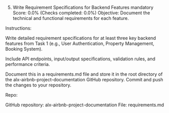 5. Write Requirement Specifications for Backend Features
mandatory
Score: 0.0% (Checks completed: 0.0%)
Objective: Document the technical and functional requirements for each feature.

Instructions:

Write detailed requirement specifications for at least three key backend features from Task 1 (e.g., User Authentication, Property Management, Booking System).

Include API endpoints, input/output specifications, validation rules, and performance criteria.

Document this in a requirements.md file and store it in the root directory of the alx-airbnb-project-documentation GitHub repository.
Commit and push the changes to your repository.

Repo:

GitHub repository: alx-airbnb-project-documentation
File: requirements.md